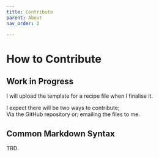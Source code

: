```yaml
---
title: Contribute
parent: About
nav_order: 2

---
```


# How to Contribute

## Work in Progress 

I will upload the template for a recipe file when I finalise it. 

I expect there will be two ways to contribute; <br> 
Via the GitHub repository or; emailing the files to me.

## Common Markdown Syntax

TBD